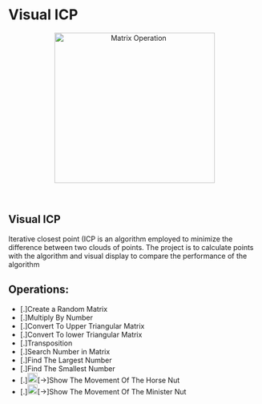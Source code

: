 # Visual ICP

<p align="center"><img src="/documentation/img/logo.png" alt="Matrix Operation" width=320 height=300/></p>
<br>

## Visual ICP
Iterative closest point (ICP is an algorithm employed to minimize the difference between two clouds of points.
The project is to calculate points with the algorithm and visual display to compare the performance of the algorithm

## Operations:
 
 * [.]Create a Random Matrix
 * [.]Multiply By Number
 * [.]Convert To Upper Triangular Matrix
 * [.]Convert To lower Triangular Matrix
 * [.]Transposition
 * [.]Search Number in Matrix
 * [.]Find The Largest Number
 * [.]Find The Smallest Number
 * [.]<img src="/documentation/img/horse.png" alt="horse" width=20 height=20/>[->]Show The Movement Of The Horse Nut
 * [.]<img src="/documentation/img/minister.png" alt="minister" width=20 height=20/>[->]Show The Movement Of The Minister Nut



